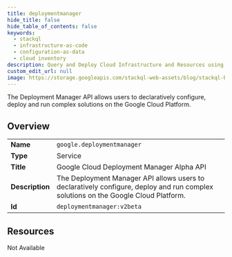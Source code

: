 ```yaml
---
title: deploymentmanager
hide_title: false
hide_table_of_contents: false
keywords:
  - stackql
  - infrastructure-as-code
  - configuration-as-data
  - cloud inventory
description: Query and Deploy Cloud Infrastructure and Resources using SQL
custom_edit_url: null
image: https://storage.googleapis.com/stackql-web-assets/blog/stackql-blog-post-featured-image.png
---
```

The Deployment Manager API allows users to declaratively configure, deploy and run complex solutions on the Google Cloud Platform.  
    

## Overview
<table><tbody>
<tr><td><b>Name</b></td><td><code>google.deploymentmanager</code></td></tr>
<tr><td><b>Type</b></td><td>Service</td></tr>
<tr><td><b>Title</b></td><td>Google Cloud Deployment Manager Alpha API</td></tr>
<tr><td><b>Description</b></td><td>The Deployment Manager API allows users to declaratively configure, deploy and run complex solutions on the Google Cloud Platform.</td></tr>
<tr><td><b>Id</b></td><td><code>deploymentmanager:v2beta</code></td></tr>
</tbody></table>

## Resources
<div class="row"><div class="providerDocColumn">Not Available</div></div>